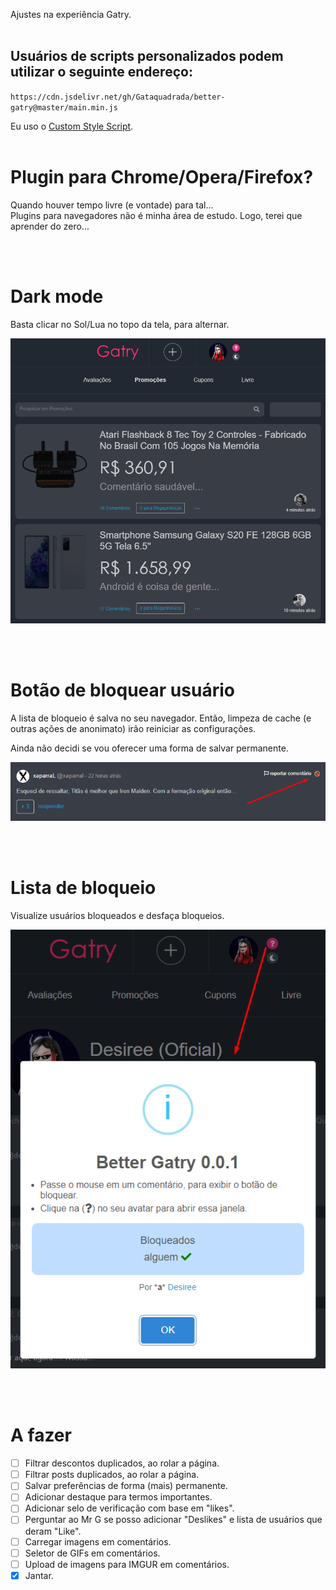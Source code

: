 Ajustes na experiência Gatry.
<br>
<br>

## Usuários de scripts personalizados podem utilizar o seguinte endereço:

`https://cdn.jsdelivr.net/gh/Gataquadrada/better-gatry@master/main.min.js`

Eu uso o [Custom Style Script](https://chrome.google.com/webstore/detail/custom-style-script/ecjfaoeopefafjpdgnfcjnhinpbldjij).
<br>
<br>

# Plugin para Chrome/Opera/Firefox?

Quando houver tempo livre (e vontade) para tal...  
Plugins para navegadores não é minha área de estudo. Logo, terei que aprender do zero...

<br>
<br>

# Dark mode

Basta clicar no Sol/Lua no topo da tela, para alternar.

![Screenshot_1.png](/screenshot_1.png)

<br> 
<br>

# Botão de bloquear usuário

A lista de bloqueio é salva no seu navegador. Então, limpeza de cache (e outras ações de anonimato) irão reiniciar as configurações.

Ainda não decidi se vou oferecer uma forma de salvar permanente.

![Screenshot_2.png](/screenshot_2.png)

<br> 
<br>

# Lista de bloqueio

Visualize usuários bloqueados e desfaça bloqueios.

![Screenshot_3.png](/screenshot_3.png)

<br>
<br>

# A fazer

-   [ ] Filtrar descontos duplicados, ao rolar a página.
-   [ ] Filtrar posts duplicados, ao rolar a página.
-   [ ] Salvar preferências de forma (mais) permanente.
-   [ ] Adicionar destaque para termos importantes.
-   [ ] Adicionar selo de verificação com base em "likes".
-   [ ] Perguntar ao Mr G se posso adicionar "Deslikes" e lista de usuários que deram "Like".
-   [ ] Carregar imagens em comentários.
-   [ ] Seletor de GIFs em comentários.
-   [ ] Upload de imagens para IMGUR em comentários.
-   [x] Jantar.
